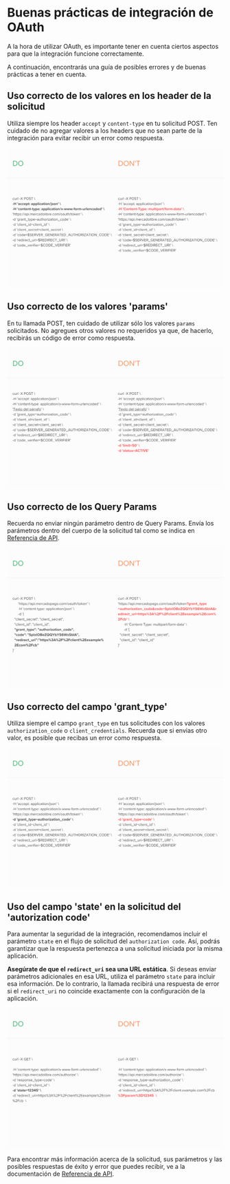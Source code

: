 # Buenas prácticas de integración de OAuth

A la hora de utilizar OAuth, es importante tener en cuenta ciertos aspectos para que la integración funcione correctamente.

A continuación, encontrarás una guía de posibles errores y de buenas prácticas a tener en cuenta. 

## Uso correcto de los valores en los header de la solicitud 

Utiliza siempre los header `accept` y `content-type` en tu solicitud POST. Ten cuidado de no agregar valores a los headers que no sean parte de la integración para evitar recibir un error como respuesta.

![oauth_header](/images/oauth/oauth_header.png)

## Uso correcto de los valores 'params'

En tu llamada POST, ten cuidado de utilizar sólo los valores `params` solicitados. No agregues otros valores no requeridos ya que, de hacerlo, recibirás un código de error como respuesta.

![oauth_params](/images/oauth/oauth-1.png)

## Uso correcto de los Query Params

Recuerda no enviar ningún parámetro dentro de Query Params. Envía los parámetros dentro del cuerpo de la solicitud tal como se indica en [Referencia de API](/developers/es/reference/oauth/_oauth_token/post).

![oauth_queryparams](/images/oauth/oauth_queryparams_v2.png)

## Uso correcto del campo 'grant_type'

Utiliza siempre el campo `grant_type` en tus solicitudes con los valores `authorization_code` o `client_credentials`. Recuerda que si envias otro valor, es posible que recibas un error como respuesta.

![oauth_grant_type](/images/oauth/oauth_granttype_v2.png)

## Uso del campo 'state' en la solicitud del 'autorization code'

Para aumentar la seguridad de la integración, recomendamos incluir el parámetro `state` en el flujo de solicitud del `authorization code`. Así, podrás garantizar que la respuesta pertenezca a una solicitud iniciada por la misma aplicación. 

**Asegúrate de que el `redirect_uri` sea una URL estática**. Si deseas enviar parámetros adicionales en esa URL, utiliza el parámetro `state` para incluir esa información. De lo contrario, la llamada recibirá una respuesta de error si el `redirect_uri` no coincide exactamente con la configuración de la aplicación.

![oauth_state](/images/oauth/oauth_state_v4.png)

Para encontrar más información acerca de la solicitud, sus parámetros y las posibles respuestas de éxito y error que puedes recibir, ve a la documentación de [Referencia de API](/developers/es/reference/oauth/_oauth_token/post).